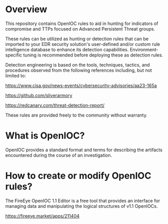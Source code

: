 # Overview
This repository contains OpenIOC rules to aid in hunting for indicators of compromise and TTPs focused on Advanced Persistent Threat groups.

These rules can be utilized as hunting or detection rules that can be imported to your EDR security solution's user-defined and/or custom rule intelligence database to enhance its detection capabilities. Environment-specific tuning is recommended before deploying these as detection rules.

Detection engineering is based on the tools, techniques, tactics, and procedures observed from the following references including, but not limited to:

https://www.cisa.gov/news-events/cybersecurity-advisories/aa23-165a

https://github.com/sliverarmory

https://redcanary.com/threat-detection-report/

These rules are provided freely to the community without warranty.

# What is OpenIOC?
OpenIOC provides a standard format and terms for describing the artifacts encountered during the course of an investigation.

# How to create or modify OpenIOC rules?
The FireEye OpenIOC 1.1 Editor is a free tool that provides an interface for managing data and manipulating the logical structures of v1.1 OpenIOCs. 

https://fireeye.market/apps/211404
